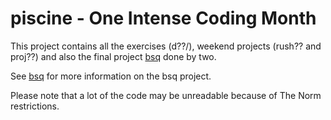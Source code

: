 # piscine - One Intense Coding Month

This project contains all the exercises (d??/), weekend projects (rush?? and
proj??) and also the final project [bsq](bsq/) done by two.

See [bsq](bsq/) for more information on the bsq project.

Please note that a lot of the code may be unreadable because of The Norm
restrictions.
